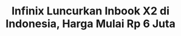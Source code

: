 ---
title: Infinix Luncurkan Inbook X2 di Indonesia, Harga Mulai Rp 6 Juta
deskripsi:  Infinix baru saja meluncurkan laptop terbarunya untuk pasar Indonesia. Setelah memperkenalkan Inbook X1 beberapa bulan lalu, kali ini perusahaan tersebut menghadirkan Inbook X2.Menurut Infinix, Inbook X2 merupakan laptop pertama yang memiliki pencahayaan ganda di kamera depan, sehingga memungkinkan pengguna melakukan panggilan video di berbagai kondisi. Inbook X2 hadir dalam tiga varian Intel Core, mulai dari i3, i5, dan i7. Adapun untuk kapasitas penyimpanan yang tersedia, ada RAM 3GB+ROM 256GB dan RAM 8GB+ROM 512GB. Memiliki baterai berkapasitas 50Wh, Inbook X2 diklaim mampu bertahan hingga 11 jam. Untuk pengisian daya, laptop ini mendukung 45W PD 3.0 fast charging dan menjanjikan pengisian daya 60 persen dalam satu jam.
---